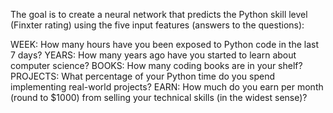 The goal is to create a neural network that predicts the Python skill level (Finxter rating) using the five input features (answers to the questions):

WEEK: How many hours have you been exposed to Python code in the last 7 days?
YEARS: How many years ago have you started to learn about computer science?
BOOKS: How many coding books are in your shelf?
PROJECTS: What percentage of your Python time do you spend implementing real-world projects?
EARN: How much do you earn per month (round to $1000) from selling your technical skills (in the widest sense)?
